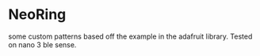 # NeoRing
some custom patterns based off the example in the adafruit library.
Tested on nano 3 ble sense. 

